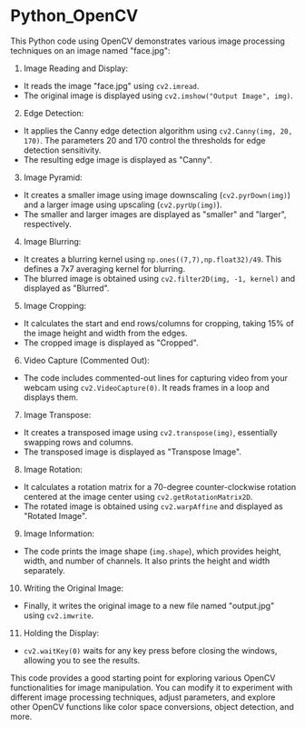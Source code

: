 # Python_OpenCV
This Python code using OpenCV demonstrates various image processing techniques on an image named "face.jpg":

1. Image Reading and Display:
- It reads the image "face.jpg" using `cv2.imread`.
- The original image is displayed using `cv2.imshow("Output Image", img)`.

2. Edge Detection:
- It applies the Canny edge detection algorithm using `cv2.Canny(img, 20, 170)`. The parameters 20 and 170 control the thresholds for edge detection sensitivity.
- The resulting edge image is displayed as "Canny".

3. Image Pyramid:
- It creates a smaller image using image downscaling (`cv2.pyrDown(img)`) and a larger image using upscaling (`cv2.pyrUp(img)`).
- The smaller and larger images are displayed as "smaller" and "larger", respectively.

4. Image Blurring:
- It creates a blurring kernel using `np.ones((7,7),np.float32)/49`. This defines a 7x7 averaging kernel for blurring.
- The blurred image is obtained using `cv2.filter2D(img, -1, kernel)` and displayed as "Blurred".

5. Image Cropping:
- It calculates the start and end rows/columns for cropping, taking 15% of the image height and width from the edges.
- The cropped image is displayed as "Cropped".

6. Video Capture (Commented Out):
- The code includes commented-out lines for capturing video from your webcam using `cv2.VideoCapture(0)`. It reads frames in a loop and displays them.

7. Image Transpose:
- It creates a transposed image using `cv2.transpose(img)`, essentially swapping rows and columns.
- The transposed image is displayed as "Transpose Image".

8. Image Rotation:
- It calculates a rotation matrix for a 70-degree counter-clockwise rotation centered at the image center using `cv2.getRotationMatrix2D`.
- The rotated image is obtained using `cv2.warpAffine` and displayed as "Rotated Image".

9. Image Information:
- The code prints the image shape (`img.shape`), which provides height, width, and number of channels. It also prints the height and width separately.

10. Writing the Original Image:
- Finally, it writes the original image to a new file named "output.jpg" using `cv2.imwrite`.

11. Holding the Display:
- `cv2.waitKey(0)` waits for any key press before closing the windows, allowing you to see the results.

This code provides a good starting point for exploring various OpenCV functionalities for image manipulation. You can modify it to experiment with different image processing techniques, adjust parameters, and explore other OpenCV functions like color space conversions, object detection, and more.
